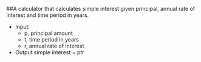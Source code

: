 ##A calculator that calculates simple interest given principal, annual rate of interest and time period in years.

* Input:
   * p, principal amount
   * t, time period in years
   * r, annual rate of interest
* Output
   simple interest = p*t*r
